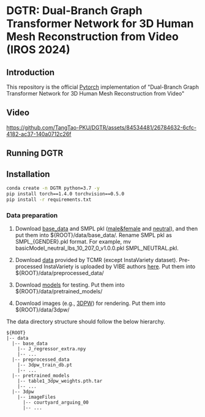 # DGTR: Dual-Branch Graph Transformer Network for 3D Human Mesh Reconstruction from Video (IROS 2024)
## Introduction
This repository is the official [Pytorch](https://pytorch.org/) implementation of "Dual-Branch Graph Transformer Network for 3D Human Mesh Reconstruction from Video" 

## Video
https://github.com/TangTao-PKU/DGTR/assets/84534481/26784632-6cfc-4182-ac37-140a0712c26f


## Running DGTR

## Installation
```bash
conda create -n DGTR python=3.7 -y
pip install torch==1.4.0 torchvision==0.5.0
pip install -r requirements.txt
```

### Data preparation
1. Download [base_data](https://drive.google.com/drive/folders/1PXWeHeo1e5gyXqLpEhIpatlNLd-8lpmc?usp=sharing) and SMPL pkl ([male&female](https://smpl.is.tue.mpg.de/) and [neutral](https://smplify.is.tue.mpg.de/)), and then put them into ${ROOT}/data/base_data/. Rename SMPL pkl as SMPL_{GENDER}.pkl format. For example, mv basicModel_neutral_lbs_10_207_0_v1.0.0.pkl SMPL_NEUTRAL.pkl.

2. Download [data](https://drive.google.com/drive/folders/1h0FxBGLqsxNvUL0J43WkTxp7WgYIBLy-?usp=sharing) provided by TCMR (except InstaVariety dataset). Pre-processed InstaVariety is uploaded by VIBE authors [here](https://owncloud.tuebingen.mpg.de/index.php/s/MKLnHtPjwn24y9C). Put them into ${ROOT}/data/preprocessed_data/

3. Download [models](https://drive.google.com/drive/folders/1PXWeHeo1e5gyXqLpEhIpatlNLd-8lpmc?usp=sharing) for testing. Put them into ${ROOT}/data/pretrained_models/

4. Download images (e.g., [3DPW](https://virtualhumans.mpi-inf.mpg.de/3DPW/)) for rendering. Put them into ${ROOT}/data/3dpw/

The data directory structure should follow the below hierarchy.
```
${ROOT}  
|-- data  
  |-- base_data  
    |-- J_regressor_extra.npy  
    |-- ...
  |-- preprocessed_data
    |-- 3dpw_train_db.pt
    |-- ...
  |-- pretrained_models
    |-- table1_3dpw_weights.pth.tar
    |-- ...
  |-- 3dpw
    |-- imageFiles
      |-- courtyard_arguing_00
      |-- ...
```
